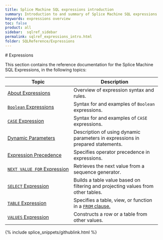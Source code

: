 ```yaml
---
title: Splice Machine SQL expressions introduction
summary: Introduction to and summary of Splice Machine SQL expressions
keywords: expressions overview
toc: false
product: all
sidebar:  sqlref_sidebar
permalink: sqlref_expressions_intro.html
folder: SQLReference/Expressions
---
```

<section>
<div class="TopicContent" data-swiftype-index="true" markdown="1">
# Expressions

This section contains the reference documentation for the Splice Machine
SQL Expressions, in the following topics:

<table summary="Links to and descriptions of expression topics">
                <col />
                <col />
                <thead>
                    <tr>
                        <th>Topic</th>
                        <th>Description</th>
                    </tr>
                </thead>
                <tbody>
                    <tr>
                        <td><a href="sqlref_expressions_about.html">About Expressions</a>
                        </td>
                        <td>Overview of expression syntax and rules.</td>
                    </tr>
                    <tr>
                        <td><a href="sqlref_expressions_boolean.html"><code>Boolean</code> Expressions</a>
                        </td>
                        <td>Syntax for and examples of <code>Boolean</code> expressions.</td>
                    </tr>
                    <tr>
                        <td><a href="sqlref_expressions_case.html"><code>CASE</code> Expression</a>
                        </td>
                        <td>Syntax for and examples of <code>CASE</code> expressions.</td>
                    </tr>
                    <tr>
                        <td><a href="sqlref_expressions_dynamicparams.html">Dynamic Parameters</a>
                        </td>
                        <td>Description of using dynamic parameters in expressions in prepared statements.</td>
                    </tr>
                    <tr>
                        <td><a href="sqlref_expressions_precedence.html">Expression Precedence</a>
                        </td>
                        <td>Specifies operator precedence in expressions.</td>
                    </tr>
                    <tr>
                        <td><a href="sqlref_expressions_nextvaluefor.html"><code>NEXT VALUE FOR</code> Expression</a>
                        </td>
                        <td>Retrieves the next value from a sequence generator.</td>
                    </tr>
                    <tr>
                        <td><a href="sqlref_expressions_select.html"><code>SELECT</code> Expression</a>
                        </td>
                        <td>Builds a table value based on filtering and projecting values from other tables.</td>
                    </tr>
                    <tr>
                        <td><a href="sqlref_expressions_table.html"><code>TABLE</code> Expression</a>
                        </td>
                        <td>Specifies a table, view, or function in a <a href="sqlref_clauses_from.html"><code>FROM</code> clause.</a></td>
                    </tr>
                    <tr>
                        <td><a href="sqlref_expressions_values.html"><code>VALUES</code> Expression</a>
                        </td>
                        <td>Constructs a row or a table
from other values.</td>
                    </tr>
                </tbody>
            </table>
{% include splice_snippets/githublink.html %}
</div>
</section>


